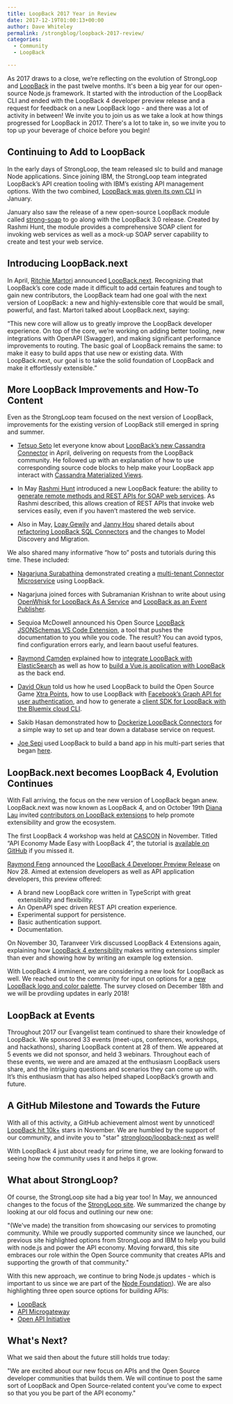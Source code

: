 ```yaml
---
title: LoopBack 2017 Year in Review
date: 2017-12-19T01:00:13+00:00
author: Dave Whiteley
permalink: /strongblog/loopback-2017-review/
categories:
  - Community
  - LoopBack

---
```


As 2017 draws to a close, we’re reflecting on the evolution of StrongLoop and [LoopBack](http://loopback.io/) in the past twelve months. It's been a big year for our open-source Node.js framework. It started with the introduction of the LoopBack CLI and ended with the LoopBack 4 developer preview release and a request for feedback on a new LoopBack logo - and there was a lot of activity in between! We invite you to join us as we take a look at how things progressed for LoopBack in 2017. There's a lot to take in, so we invite you to top up your beverage of choice before you begin!
 
## Continuing to Add to LoopBack

In the early days of StrongLoop, the team released slc to build and manage Node applications. Since joining IBM, the StrongLoop team integrated LoopBack’s API creation tooling with IBM’s existing API management options. With the two combined, [LoopBack was given its own CLI](https://strongloop.com/strongblog/announcing-the-loopback-cli/) in January.

January also saw the release of a new open-source LoopBack module called [strong-soap](https://strongloop.com/strongblog/strong-soap-loopback-module/) to go along with the LoopBack 3.0 release. Created by Rashmi Hunt, the module provides a comprehensive SOAP client for invoking web services as well as a mock-up SOAP server capability to create and test your web service. 

## Introducing LoopBack.next

In April, [Ritchie Martori](https://github.com/ritch) announced [LoopBack.next](https://strongloop.com/strongblog/announcing-loopback-next/). Recognizing that LoopBack’s core code made it difficult to add certain features and tough to gain new contributors, the LoopBack team had one goal with the next version of LoopBack: a new and highly-extensible core that would be small, powerful, and fast. Martori talked about LoopBack.next, saying:

“This new core will allow us to greatly improve the LoopBack developer experience. On top of the core, we’re working on adding better tooling, new integrations with OpenAPI (Swagger), and making significant performance improvements to routing.
The basic goal of LoopBack remains the same: to make it easy to build apps that use new or existing data. With LoopBack.next, our goal is to take the solid foundation of LoopBack and make it effortlessly extensible.” 

## More LoopBack Improvements and How-To Content

Even as the StrongLoop team focused on the next version of LoopBack, improvements for the existing version of LoopBack still emerged in spring and summer. 

*	[Tetsuo Seto](https://github.com/Setogit) let everyone know about [LoopBack’s new Cassandra Connector](https://strongloop.com/strongblog/cassandra-connector-has-arrived/) in April, delivering on requests from the LoopBack community. He followed up with an explanation of how to use corresponding source code blocks to help make your LoopBack app interact with [Cassandra Materialized Views](https://strongloop.com/strongblog/cassandra-materialized-view/).

*	In May [Rashmi Hunt](https://github.com/rashmihunt) introduced a new LoopBack feature: the ability to [generate remote methods and REST APIs for SOAP web services](https://strongloop.com/strongblog/building-enterprise-apis-for-soap-web-services-using-loopback). As Rashmi described, this allows creation of REST APIs that invoke web services easily, even if you haven’t mastered the web service.

* Also in May, [Loay Gewily](https://github.com/loay) and [Janny Hou](https://github.com/jannyHou) shared details about [refactoring LoopBack SQL Connectors](https://strongloop.com/strongblog/refactoring-loopback-sql-connectors/) and the changes to Model Discovery and Migration. 

We also shared many informative “how to” posts and tutorials during this time. These included:

*	[Nagarjuna Surabathina](https://github.com/Nagarjuna-S) demonstrated creating a [multi-tenant Connector Microservice](https://strongloop.com/strongblog/creating-a-multi-tenant-connector-microservice-using-loopback/) using LoopBack. 

* Nagarjuna joined forces with Subramanian Krishnan to write about using [OpenWhisk for LoopBack As A Service](https://strongloop.com/strongblog/loopback-as-a-service-using-openwhisk/)
and [LoopBack as an Event Publisher](https://strongloop.com/strongblog/loopback-as-an-event-publisher/).

*	Sequioa McDowell announced his Open Source [LoopBack JSONSchemas VS Code Extension](https://strongloop.com/strongblog/announcing-loopback-jsonschemas-vs-code-extension/), a tool that pushes the documentation to you while you code. The result? You can avoid typos, find configuration errors early, and learn baout useful features.

*	[Raymond Camden](https://github.com/cfjedimaster) explained how to [integrate LoopBack with ElasticSearch](https://strongloop.com/strongblog/integrating-loopback-with-elasticsearch/) as well as how to [build a Vue.js application with LoopBack](https://strongloop.com/strongblog/vuejs-and-loopback/) as the back end. 

*	[David Okun](https://github.com/dokun1) told us how he used LoopBack to build the Open Source Game [Xtra Points](https://strongloop.com/strongblog/loopback-open-source-xtra-points/), how to use LoopBack with [Facebook’s Graph API for user authentication](https://strongloop.com/strongblog/loopback-facebook-api-user-authentication/), and how to generate a [client SDK for LoopBack with the Bluemix cloud CLI](https://strongloop.com/strongblog/generate-client-sdk-loopback-bluemix-cli).

*	Sakib Hasan demonstrated how to [Dockerize LoopBack Connectors](https://strongloop.com/strongblog/dockerize-lb-connectors/) for a simple way to set up and tear down a database service on request.

*	[Joe Sepi](https://github.com/joesepi) used LoopBack to build a band app in his multi-part series that began [here](https://strongloop.com/strongblog/lets-build-a-band-app-loopback-pt1/).

## LoopBack.next becomes LoopBack 4, Evolution Continues

With Fall arriving, the focus on the new version of LoopBack began anew. LoopBack.next was now known as LoopBack 4, and on October 19th [Diana Lau](https://github.com/dhmlau) invited [contributors on LoopBack extensions](https://strongloop.com/strongblog/calling-contributors-loopback-extensions/) to help promote extensibility and grow the ecosystem.

The first LoopBack 4 workshop was held at [CASCON](cascon.ca) in November. Titled “API Economy Made Easy with LoopBack 4”, the tutorial is [available on GitHub](https://github.com/torontoCascon/cascon-2017) if you missed it.

[Raymond Feng](https://github.com/raymondfeng) announced the [LoopBack 4 Developer Preview Release](https://strongloop.com/strongblog/loopback-4-developer-preview-release) on Nov 28. Aimed at extension developers as well as API application developers, this preview offered:

* A brand new LoopBack core written in TypeScript with great extensibility and flexibility. 
* An OpenAPI spec driven REST API creation experience. 
* Experimental support for persistence. 
* Basic authentication support. 
* Documentation. 

On November 30, Taranveer Virk discussed LoopBack 4 Extensions again, explaining how [LoopBack 4 extensibility](https://strongloop.com/strongblog/writing-loopback-4-extensions/) makes writing extensions simpler than ever and showing how by writing an example log extension.

With LoopBack 4 imminent, we are considering a new look for LoopBack as well. We reached out to the community for input on options for a [new LoopBack logo and color palette](https://strongloop.com/strongblog/new-loopBack-logo/). The survey closed on December 18th and we will be provdiing updates in early 2018! 

## LoopBack at Events

Throughout 2017 our Evangelist team continued to share their knowledge of LoopBack. We sponsored 33 events (meet-ups, conferences, workshops, and hackathons), sharing LoopBack content at 28 of them. We appeared at 5 events we did not sponsor, and held 3 webinars. Throughout each of these events, we were and are amazed at the enthusiasm LoopBack users share, and the intriguing questions and scenarios they can come up with. It’s this enthusiasm that has also helped shaped LoopBack’s growth and future.  

## A GitHub Milestone and Towards the Future

With all of this activity, a GitHub achievement almost went by unnoticed! [LoopBack hit 10k+](https://github.com/strongloop/loopback) stars in November. We are humbled by the support of our community, and invite you to "star" [strongloop/loopback-next](https://github.com/strongloop/loopback-next) as well!

With LoopBack 4 just about ready for prime time, we are looking forward to seeing how the community uses it and helps it grow.

## What about StrongLoop? 

Of course, the StrongLoop site had a big year too! In May, we announced changes to the focus of the [StrongLoop site](https://strongloop.com/strongblog/strongLoop-evolves-to-promote-open-source-solutions-for-the-api-developer-community). We summarized the change by looking at our old focus and outlining our new one:

"(We've made) the transition from showcasing our services to promoting community. While we proudly supported community since we launched, our previous site highlighted options from StrongLoop and IBM to help you build with node.js and power the API economy. Moving forward, this site embraces our role within the Open Source community that creates APIs and supporting the growth of that community."

With this new approach, we continue to bring Node.js updates - which is important to us since we are part of the [Node Foundation](https://foundation.nodejs.org/)). We are also highlighting three open source options for building APIs:  

* [LoopBack](http://loopback.io/)
* [API Microgateway](https://github.com/strongloop/microgateway)
* [Open API Initiative](https://www.openapis.org/)

## What's Next? 

What we said then about the future still holds true today: 

"We are excited about our new focus on APIs and the Open Source developer communities that builds them. We will continue to post the same sort of LoopBack and Open Source-related content you’ve come to expect so that you you be part of the API economy."


